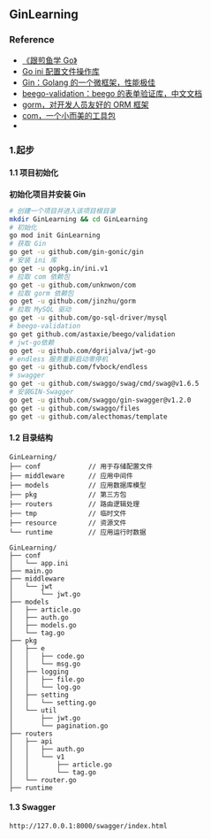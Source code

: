 ## GinLearning

### Reference

+ [《跟煎鱼学 Go》](https://eddycjy.com/go-categories/)
+ [Go ini 配置文件操作库](https://ini.unknwon.io/)
+ [Gin：Golang 的一个微框架，性能极佳](https://github.com/gin-gonic/gin)
+ [beego-validation：beego 的表单验证库，中文文档](https://github.com/astaxie/beego/tree/master/validation)
+ [gorm，对开发人员友好的 ORM 框架](https://gorm.io/zh_CN/docs/)
+ [com，一个小而美的工具包](https://github.com/Unknwon/com)
+ []()

### 1.起步

#### 1.1 项目初始化

**初始化项目并安装 Gin**

```bash
# 创建一个项目并进入该项目根目录
mkdir GinLearning && cd GinLearning
# 初始化 
go mod init GinLearning
# 获取 Gin 
go get -u github.com/gin-gonic/gin
# 安装 ini 库
go get -u gopkg.in/ini.v1
# 拉取 com 依赖包
go get -u github.com/unknwon/com
# 拉取 gorm 依赖包
go get -u github.com/jinzhu/gorm
# 拉取 MySQL 驱动
go get -u github.com/go-sql-driver/mysql
# beego-validation
go get github.com/astaxie/beego/validation
# jwt-go依赖
go get -u github.com/dgrijalva/jwt-go
# endless 服务重新启动零停机
go get -u github.com/fvbock/endless
# swagger
go get -u github.com/swaggo/swag/cmd/swag@v1.6.5
# 安装GIN-Swagger
go get -u github.com/swaggo/gin-swagger@v1.2.0 
go get -u github.com/swaggo/files
go get -u github.com/alecthomas/template
```

#### 1.2 目录结构

```text
GinLearning/
├── conf            // 用于存储配置文件
├── middleware      // 应用中间件
├── models          // 应用数据库模型
├── pkg             // 第三方包
├── routers         // 路由逻辑处理
├── tmp             // 临时文件
├── resource        // 资源文件
└── runtime         // 应用运行时数据
```

```text
GinLearning/
├── conf
│   └── app.ini
├── main.go
├── middleware
│   └── jwt
│       └── jwt.go
├── models
│   ├── article.go
│   ├── auth.go
│   ├── models.go
│   └── tag.go
├── pkg
│   ├── e
│   │   ├── code.go
│   │   └── msg.go
│   ├── logging
│   │   ├── file.go
│   │   └── log.go
│   ├── setting
│   │   └── setting.go
│   └── util
│       ├── jwt.go
│       └── pagination.go
├── routers
│   ├── api
│   │   ├── auth.go
│   │   └── v1
│   │       ├── article.go
│   │       └── tag.go
│   └── router.go
├── runtime
```

#### 1.3 Swagger 

`http://127.0.0.1:8000/swagger/index.html`